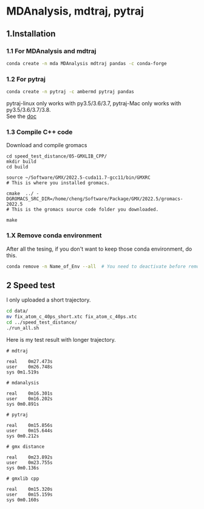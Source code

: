 # MDAnalysis, mdtraj, pytraj  
## 1.Installation

### 1.1 For MDAnalysis and mdtraj  
```bash
conda create -n mda MDAnalysis mdtraj pandas -c conda-forge
```

### 1.2 For pytraj
```bash
conda create -n pytraj -c ambermd pytraj pandas
```
pytraj-linux only works with py3.5/3.6/3.7, pytraj-Mac only works with py3.5/3.6/3.7/3.8.    
See the [doc](https://anaconda.org/AmberMD/pytraj/)

### 1.3 Compile C++ code
Download and compile gromacs
```
cd speed_test_distance/05-GMXLIB_CPP/
mkdir build
cd build

source ~/Software/GMX/2022.5-cuda11.7-gcc11/bin/GMXRC
# This is where you installed gromacs.

cmake  ../ -DGROMACS_SRC_DIR=/home/cheng/Software/Package/GMX/2022.5/gromacs-2022.5
# This is the gromacs source code folder you downloaded.

make
```

### 1.X Remove conda environment
After all the tesing, if you don't want to keep those conda environment, do this.
```bash
conda remove -n Name_of_Env --all  # You need to deactivate before removing
```

## 2 Speed test
I only uploaded a short trajectory.
```bash
cd data/
mv fix_atom_c_40ps_short.xtc fix_atom_c_40ps.xtc
cd ../speed_test_distance/
./run_all.sh
```
Here is my test result with longer trajectory.
```
# mdtraj

real	0m27.473s
user	0m26.748s
sys	0m1.519s

# mdanalysis

real	0m16.301s
user	0m16.202s
sys	0m0.891s

# pytraj

real	0m15.856s
user	0m15.644s
sys	0m0.212s

# gmx distance

real	0m23.892s
user	0m23.755s
sys	0m0.136s

# gmxlib cpp

real	0m15.320s
user	0m15.159s
sys	0m0.160s

```
